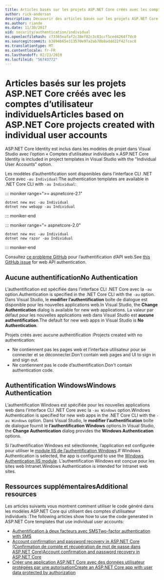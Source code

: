 ```yaml
---
title: Articles basés sur les projets ASP.NET Core créés avec les comptes d’utilisateur individuels
author: rick-anderson
description: Découvrir des articles basés sur les projets ASP.NET Core créés avec les comptes d’utilisateur individuels.
ms.author: riande
ms.date: 11/30/2017
uid: security/authentication/individual
ms.openlocfilehash: c73365eafaf2c38ef02c3c83ccf5ced4264f7dc0
ms.sourcegitcommit: b3894b65e313570e97a2ab78b8addd22f427cac8
ms.translationtype: MT
ms.contentlocale: fr-FR
ms.lasthandoff: 02/23/2019
ms.locfileid: "56743772"
---
```

# <a name="articles-based-on-aspnet-core-projects-created-with-individual-user-accounts"></a><span data-ttu-id="16ede-103">Articles basés sur les projets ASP.NET Core créés avec les comptes d’utilisateur individuels</span><span class="sxs-lookup"><span data-stu-id="16ede-103">Articles based on ASP.NET Core projects created with individual user accounts</span></span>

<span data-ttu-id="16ede-104">ASP.NET Core Identity est inclus dans les modèles de projet dans Visual Studio avec l’option « Comptes d’utilisateur individuels ».</span><span class="sxs-lookup"><span data-stu-id="16ede-104">ASP.NET Core Identity is included in project templates in Visual Studio with the "Individual User Accounts" option.</span></span>

<span data-ttu-id="16ede-105">Les modèles d’authentification sont disponibles dans l’interface CLI .NET Core avec `-au Individual`:</span><span class="sxs-lookup"><span data-stu-id="16ede-105">The authentication templates are available in .NET Core CLI with `-au Individual`:</span></span>

::: moniker range=">= aspnetcore-2.1"

```console
dotnet new mvc -au Individual
dotnet new webapp -au Individual
```

::: moniker-end

::: moniker range="= aspnetcore-2.0"

```console
dotnet new mvc -au Individual
dotnet new razor -au Individual
```

::: moniker-end

<span data-ttu-id="16ede-106">Consultez [ce problème GitHub](https://github.com/aspnet/AspNetCore/issues/5833) pour l’authentification d’API web.</span><span class="sxs-lookup"><span data-stu-id="16ede-106">See [this GitHub issue](https://github.com/aspnet/AspNetCore/issues/5833) for web API authentication.</span></span>

<a name="no"></a>
## <a name="no-authentication"></a><span data-ttu-id="16ede-107">Aucune authentification</span><span class="sxs-lookup"><span data-stu-id="16ede-107">No Authentication</span></span>

<span data-ttu-id="16ede-108">L’authentification est spécifiée dans l’interface CLI .NET Core avec la `-au` option.</span><span class="sxs-lookup"><span data-stu-id="16ede-108">Authentication is specified in the .NET Core CLI with the `-au` option.</span></span> <span data-ttu-id="16ede-109">Dans Visual Studio, le **modifier l’authentification** boîte de dialogue est disponible pour les nouvelles applications web.</span><span class="sxs-lookup"><span data-stu-id="16ede-109">In Visual Studio, the **Change Authentication** dialog is available for new web applications.</span></span> <span data-ttu-id="16ede-110">La valeur par défaut pour les nouvelles applications web dans Visual Studio est **aucune authentification**.</span><span class="sxs-lookup"><span data-stu-id="16ede-110">The default for new web apps in Visual Studio is **No Authentication**.</span></span>

<span data-ttu-id="16ede-111">Projets créés avec aucune authentification :</span><span class="sxs-lookup"><span data-stu-id="16ede-111">Projects created with no authentication:</span></span>

* <span data-ttu-id="16ede-112">Ne contiennent pas les pages web et l’interface utilisateur pour se connecter et se déconnecter.</span><span class="sxs-lookup"><span data-stu-id="16ede-112">Don't contain web pages and UI to sign in and sign out.</span></span>
* <span data-ttu-id="16ede-113">Ne contiennent pas le code d’authentification.</span><span class="sxs-lookup"><span data-stu-id="16ede-113">Don't contain authentication code.</span></span>

<a name="win"></a>
## <a name="windows-authentication"></a><span data-ttu-id="16ede-114">Authentification Windows</span><span class="sxs-lookup"><span data-stu-id="16ede-114">Windows Authentication</span></span>

<span data-ttu-id="16ede-115">L’authentification Windows est spécifiée pour les nouvelles applications web dans l’interface CLI .NET Core avec la `-au Windows` option.</span><span class="sxs-lookup"><span data-stu-id="16ede-115">Windows Authentication is specified for new web apps in the .NET Core CLI with the `-au Windows` option.</span></span> <span data-ttu-id="16ede-116">Dans Visual Studio, le **modifier l’authentification** boîte de dialogue fournit le **l’authentification Windows** options.</span><span class="sxs-lookup"><span data-stu-id="16ede-116">In Visual Studio, the **Change Authentication** dialog provides the **Windows Authentication** options.</span></span>

<span data-ttu-id="16ede-117">Si l’authentification Windows est sélectionnée, l’application est configurée pour utiliser le [module IIS de l’authentification Windows](xref:host-and-deploy/iis/modules).</span><span class="sxs-lookup"><span data-stu-id="16ede-117">If Windows Authentication is selected, the app is configured to use the [Windows Authentication IIS module](xref:host-and-deploy/iis/modules).</span></span> <span data-ttu-id="16ede-118">L’authentification Windows est conçue pour les sites web Intranet.</span><span class="sxs-lookup"><span data-stu-id="16ede-118">Windows Authentication is intended for Intranet web sites.</span></span>

## <a name="additional-resources"></a><span data-ttu-id="16ede-119">Ressources supplémentaires</span><span class="sxs-lookup"><span data-stu-id="16ede-119">Additional resources</span></span>

<span data-ttu-id="16ede-120">Les articles suivants vous montrent comment utiliser le code généré dans les modèles ASP.NET Core qui utilisent des comptes d’utilisateur individuels :</span><span class="sxs-lookup"><span data-stu-id="16ede-120">The following articles show how to use the code generated in ASP.NET Core templates that use individual user accounts:</span></span>

* [<span data-ttu-id="16ede-121">Authentification à deux facteurs avec SMS</span><span class="sxs-lookup"><span data-stu-id="16ede-121">Two-factor authentication with SMS</span></span>](xref:security/authentication/2fa)
* [<span data-ttu-id="16ede-122">Account confirmation and password recovery in ASP.NET Core (Confirmation de compte et récupération de mot de passe dans ASP.NET Core)</span><span class="sxs-lookup"><span data-stu-id="16ede-122">Account confirmation and password recovery in ASP.NET Core</span></span>](xref:security/authentication/accconfirm)
* [<span data-ttu-id="16ede-123">Créer une application ASP.NET Core avec des données utilisateur protégées par une autorisation</span><span class="sxs-lookup"><span data-stu-id="16ede-123">Create an ASP.NET Core app with user data protected by authorization</span></span>](xref:security/authorization/secure-data)
